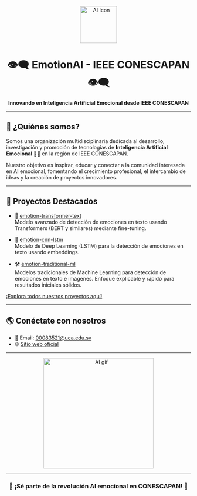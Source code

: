 <p align="center">
  <br>
  <img src="https://img.icons8.com/color/452/artificial-intelligence.png" width="100" alt="AI Icon"/>
</p>

<h1 align="center">
  👁️‍🗨️ EmotionAI - IEEE CONESCAPAN 👁️‍🗨️
</h1>

<p align="center">
  <b>Innovando en Inteligencia Artificial Emocional desde IEEE CONESCAPAN</b>
</p>

---

## 🚀 ¿Quiénes somos?

Somos una organización multidisciplinaria dedicada al desarrollo, investigación y promoción de tecnologías de <b>Inteligencia Artificial Emocional</b> 🤖💡 en la región de IEEE CONESCAPAN.

Nuestro objetivo es inspirar, educar y conectar a la comunidad interesada en AI emocional, fomentando el crecimiento profesional, el intercambio de ideas y la creación de proyectos innovadores.

---

## 🌟 Proyectos Destacados

- 🤖 [emotion-transformer-text](https://github.com/EmotionAI-Conescapan-IEEE/emotion-transformer-text)  
  Modelo avanzado de detección de emociones en texto usando Transformers (BERT y similares) mediante fine-tuning.

- 🧬 [emotion-cnn-lstm](https://github.com/EmotionAI-Conescapan-IEEE/emotion-cnn-lstm)  
  Modelo de Deep Learning (LSTM) para la detección de emociones en texto usando embeddings.

- 🛠️ [emotion-traditional-ml](https://github.com/EmotionAI-Conescapan-IEEE/emotion-traditional-ml)  
  Modelos tradicionales de Machine Learning para detección de emociones en texto e imágenes. Enfoque explicable y rápido para resultados iniciales sólidos.

[¡Explora todos nuestros proyectos aquí!](https://github.com/orgs/EmotionAI-Conescapan-IEEE/repositories)

---

## 🌎 Conéctate con nosotros

- 📧 Email: [00083521@uca.edu.sv](00083521@uca.edu.sv)
- 🌐 [Sitio web oficial](https://ieee.org)

---

<p align="center">
  <img src="https://media.giphy.com/media/1zSz5MVw4zKg0/giphy.gif" width="300" alt="AI gif"/>
</p>

---

<h3 align="center">
  🤩 ¡Sé parte de la revolución AI emocional en CONESCAPAN! 🤩
</h3>
